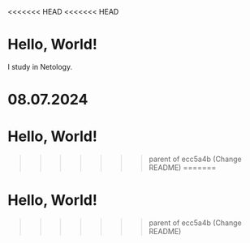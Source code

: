 <<<<<<< HEAD
<<<<<<< HEAD
# Hello, World!

I study in Netology.

08.07.2024
=======
# Hello, World!
>>>>>>> parent of ecc5a4b (Change README)
=======
# Hello, World!
>>>>>>> parent of ecc5a4b (Change README)
